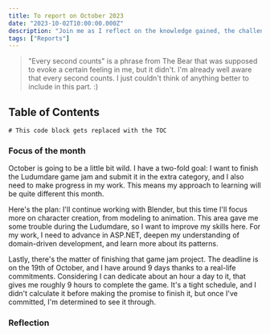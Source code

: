 ```yaml
---
title: To report on October 2023
date: "2023-10-02T10:00:00.000Z"
description: "Join me as I reflect on the knowledge gained, the challenges conquered, and the hours dedicated to learning various subjects during the month of October 2023"
tags: ["Reports"]
---
```


> "Every second counts" is a phrase from The Bear that was supposed to evoke a certain feeling in me, but it didn't. I'm already well aware that every second counts. I just couldn't think of anything better to include in this part. :)

## Table of Contents

```toc
# This code block gets replaced with the TOC
```

### Focus of the month

October is going to be a little bit wild. I have a two-fold goal: I want to finish the Ludumdare game jam and submit it in the extra category, and I also need to make progress in my work. This means my approach to learning will be quite different this month.

Here's the plan: I'll continue working with Blender, but this time I'll focus more on character creation, from modeling to animation. This area gave me some trouble during the Ludumdare, so I want to improve my skills here. For my work, I need to advance in ASP.NET, deepen my understanding of domain-driven development, and learn more about its patterns.

Lastly, there's the matter of finishing that game jam project. The deadline is on the 19th of October, and I have around 9 days thanks to a real-life commitments. Considering I can dedicate about an hour a day to it, that gives me roughly 9 hours to complete the game. It's a tight schedule, and I didn't calculate it before making the promise to finish it, but once I've committed, I'm determined to see it through.

### Reflection


